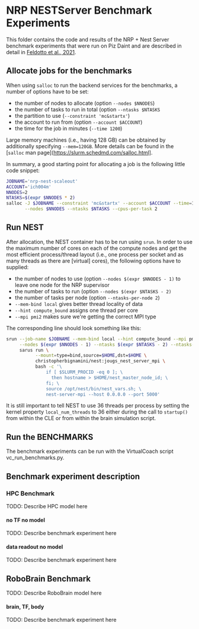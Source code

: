 # NRP NESTServer Benchmark Experiments

This folder contains the code and results of the NRP + Nest Server
benchmark experiments that were run on Piz Daint and are described in
detail in [Feldotto et al., 2021](XXX).

## Allocate jobs for the benchmarks

When using `salloc` to run the backend services for the benchmarks, a
number of options have to be set:

* the number of nodes to allocate (option `--nodes $NNODES`)
* the number of tasks to run in total (option `--ntasks $NTASKS`
* the partition to use (`--constraint 'mc&startx'`)
* the account to run from (option `--account $ACCOUNT`)
* the time for the job in minutes (`--time 1200`)

Large memory machines (i.e., having 128 GB) can be obtained by
additionally specifying `--mem=120GB`. More details can be found in
the [`salloc` man page](https://slurm.schedmd.com/salloc.html].

In summary, a good starting point for allocating a job is the
following little code snippet:

```bash
JOBNAME='nrp-nest-scaleout'
ACCOUNT='ich004m'
NNODES=2
NTASKS=$(expr $NNODES * 2)
salloc -J $JOBNAME --constraint 'mc&startx' --account $ACCOUNT --time=10 \
	   --nodes $NNODES --ntasks $NTASKS --cpus-per-task 2
```

## Run NEST

After allocation, the NEST container has to be run using `srun`. In
order to use the maximum number of cores on each of the compute nodes
and get the most efficient process/thread layout (i.e., one process
per socket and as many threads as there are [virtual] cores), the
following options have to supplied:

* the number of nodes to use (option `--nodes $(expr $NNODES - 1)` to
  leave one node for the NRP supervisor
* the number of tasks to run (option `--nodes $(expr $NTASKS - 2)`
* the number of tasks per node (option `--ntasks-per-node 2`)
* `--mem-bind local` gives better thread locality of data
* `--hint compute_bound` assigns one thread per core
* `--mpi pmi2` makes sure we're getting the correct MPI type

The corresponding line should look something like this:

```bash
srun --job-name $JOBNAME --mem-bind local --hint compute_bound --mpi pmi2 \
     --nodes $(expr $NNODES - 1) --ntasks $(expr $NTASKS - 2) --ntasks-per-node 2 \
     sarus run \
           --mount=type=bind,source=$HOME,dst=$HOME \
           christopherbignamini/nest:jougs_nest_server_mpi \
           bash -c '\
               if [ $SLURM_PROCID -eq 0 ]; \
                 then hostname > $HOME/nest_master_node_id; \
               fi; \
               source /opt/nest/bin/nest_vars.sh; \
               nest-server-mpi --host 0.0.0.0 --port 5000'
```

It is still important to tell NEST to use 36 threads per process by
setting the kernel property `local_num_threads` to 36 either during
the call to `startup()` from within the CLE or from within the brain
simulation script.

## Run the BENCHMARKS

The benchmark experiments can be run with the VirtualCoach script
vc_run_benchmarks.py.


## Benchmark experiment description


### HPC Benchmark

TODO: Describe HPC model here

#### no TF no model
TODO: Describe benchmark experiment here

#### data readout no model
TODO: Describe benchmark experiment here


## RoboBrain Benchmark
TODO: Describe RoboBrain model here

#### brain, TF, body
TODO: Describe benchmark experiment here
